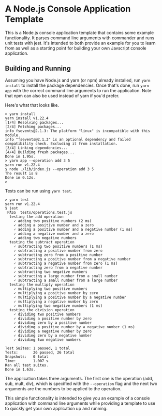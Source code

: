 # A Node.js Console Application Template

This is a Node.js console application template that contains some example functionality. It parses command line arguments with commander and runs unit tests with jest. It's intended to both provide an example for you to learn from as well as a starting point for building your own Javscript console application.

## Building and Running

Assuming you have Node.js and yarn (or npm) already installed, run `yarn install` to install the package dependencies. Once that's done, run `yarn app` with the correct command line arguments to run the application. Note that npm can also be used instead of yarn if you'd prefer.

Here's what that looks like.

```
> yarn install
yarn install v1.22.4
[1/4] Resolving packages...
[2/4] Fetching packages...
info fsevents@2.1.3: The platform "linux" is incompatible with this module.
info "fsevents@2.1.3" is an optional dependency and failed compatibility check. Excluding it from installation.
[3/4] Linking dependencies...
[4/4] Building fresh packages...
Done in 1.95s.
> yarn app --operation add 3 5
yarn run v1.22.4
$ node ./lib/index.js --operation add 3 5
The result is 8
Done in 0.12s.
>
```

Tests can be run using `yarn test`. 

```
> yarn test
yarn run v1.22.4
$ jest
 PASS  tests/operations.test.js
  testing the add operation
    ✓ adding two positive numbers (2 ms)
    ✓ adding a positive number and a zero
    ✓ adding a positive number and a negative number (1 ms)
    ✓ adding a negative number and a zero
    ✓ adding two negative numbers
  testing the subtract operation
    ✓ subtracting two positive numbers (1 ms)
    ✓ subtracting a positive number from zero
    ✓ subtracting zero from a positive number
    ✓ subtracting a positive number from a negative number
    ✓ subtracting a negative number from zero (1 ms)
    ✓ subtracting zero from a negative number
    ✓ subtracting two negative numbers
    ✓ subtracting a large number from a small number
    ✓ subtracting a small number from a large number
  testing the multiply operation
    ✓ multiplying two positive numbers
    ✓ multiplying a positive number by zero
    ✓ multiplying a positive number by a negative number
    ✓ multiplying a negative number by zero
    ✓ multiplying two negative numbers (1 ms)
  testing the division operation
    ✓ dividing two positive numbers
    ✓ dividing a positive number by zero
    ✓ dividing zero by a positive number
    ✓ dividing a positive number by a negative number (1 ms)
    ✓ dividing a negative number by zero
    ✓ dividing zero by a negative number
    ✓ dividing two negative numbers

Test Suites: 1 passed, 1 total
Tests:       26 passed, 26 total
Snapshots:   0 total
Time:        1.007 s
Ran all test suites.
Done in 1.63s.
```

The application takes three arguments. The first one is the operation (add, sub, mult, div), which is specified with the `--operation` flag and the next two arguments are the numbers to be applied to the operation. 

This simple functionality is intended to give you an example of a console application with command line arguments while providing a template to use to quickly get your own application up and running.